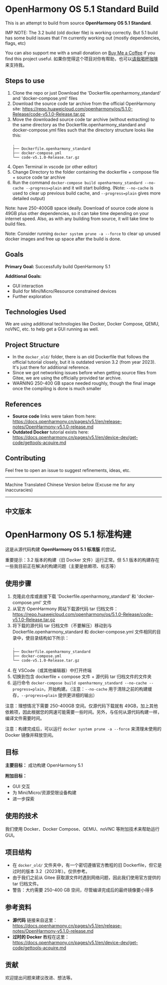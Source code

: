 # OpenHarmony OS 5.1 Standard Build

This is an attempt to build from source **OpenHarmony OS 5.1 Standard**. 

IMP NOTE: The 3.2 build (old docker file) is working correctly. But 5.1 build has some build issues that I'm currently working out (mostly dependencies, flags, etc)

You can also support me with a small donation on [Buy Me a Coffee](coff.ee/someab) if you find this project useful.
如果你觉得这个项目对你有帮助，也可以[请我喝杯咖啡](https://coff.ee/someab)来支持我。

## Steps to use
1. Clone the repo or just Download the 'Dockerfile.openharmony_standard' and 'docker-compose.yml' files
2. Download the source code tar archive from the official OpenHarmony site: https://repo.huaweicloud.com/openharmony/os/5.1.0-Release/code-v5.1.0-Release.tar.gz
3. Move the downloaded source code tar archive (without extracting) to the same directory as the Dockerfile.openharmony_standard and docker-compose.yml files such that the directory structure looks like this:
   ```
   .
   ├── Dockerfile.openharmony_standard
   ├── docker-compose.yml
   └── code-v5.1.0-Release.tar.gz
   ```
4. Open Terminal in vscode (or other editor)
5. Change Directory to the folder containing the dockerfile + compose file + source code tar archive
6. Run the command `docker-compose build openharmony_standard --no-cache --progress=plain` and it will start building. (Note: `--no-cache` is used to clear up previous build cache, and `--progress=plain` gives more detailed output)

Note: have 250-400GB space ideally. Download of source code alone is 49GB plus other dependencies, so it can take time depending on your internet speed. Also, as with any building from source, it will take time to build files.

Note: Consider running `docker system prune -a --force` to clear up unused docker images and free up space after the build is done.

## Goals

**Primary Goal:** Successfully build OpenHarmony 5.1

**Additional Goals:** 
- GUI interaction
- Build for Mini/Micro/Resource constrained devices
- Further exploration

## Technologies Used

We are using additional technologies like Docker, Docker Compose, QEMU, noVNC, etc. to help get a GUI running as well.

## Project Structure

- In the `docker_old/` folder, there is an old Dockerfile that follows the official tutorial closely, but it is outdated version 3.2 (from year 2023). It's just there for additional reference.
- Since we got networking issues before when getting source files from Gitee, we are using the officially provided tar archive.
- WARNING 250-400 GB space needed roughly, though the final image once the compiling is done is much smaller

## References

- **Source code** links were taken from here: https://docs.openharmony.cn/pages/v5.1/en/release-notes/OpenHarmony-v5.1.0-release.md
- **Outdated Docker** tutorial exists here: https://docs.openharmony.cn/pages/v5.1/en/device-dev/get-code/gettools-acquire.md

## Contributing

Feel free to open an issue to suggest refinements, ideas, etc. 

______

Machine Translated Chinese Version below (Excuse me for any inaccuracies)
______
## 中文版本

# OpenHarmony OS 5.1 标准构建

这是从源代码构建 **OpenHarmony OS 5.1 标准版** 的尝试。

重要提示：3.2 版本的构建（旧 Docker 文件）运行正常。但 5.1 版本的构建存在一些我目前正在解决的构建问题（主要是依赖项、标志等）

## 使用步骤
1. 克隆此仓库或直接下载 'Dockerfile.openharmony_standard' 和 'docker-compose.yml' 文件
2. 从官方 OpenHarmony 网站下载源代码 tar 归档文件：https://repo.huaweicloud.com/openharmony/os/5.1.0-Release/code-v5.1.0-Release.tar.gz
3. 将下载的源代码 tar 归档文件（不要解压）移动到与 Dockerfile.openharmony_standard 和 docker-compose.yml 文件相同的目录中，使目录结构如下所示：
   ```
   .
   ├── Dockerfile.openharmony_standard
   ├── docker-compose.yml
   └── code-v5.1.0-Release.tar.gz
   ```
4. 在 VSCode（或其他编辑器）中打开终端
5. 切换到包含 dockerfile + compose 文件 + 源代码 tar 归档文件的文件夹
6. 运行命令 `docker-compose build openharmony_standard --no-cache --progress=plain`，开始构建。（注意：`--no-cache` 用于清除之前的构建缓存，`--progress=plain` 提供更详细的输出）

注意：理想情况下需要 250-400GB 空间。仅源代码下载就有 49GB，加上其他依赖项，因此根据您的网速可能需要一些时间。另外，与任何从源代码构建一样，编译文件需要时间。

注意：构建完成后，可以运行 `docker system prune -a --force` 来清理未使用的 Docker 镜像并释放空间。

## 目标

**主要目标：** 成功构建 OpenHarmony 5.1

**附加目标：**
- GUI 交互
- 为 Mini/Micro/资源受限设备构建
- 进一步探索

## 使用的技术

我们使用 Docker、Docker Compose、QEMU、noVNC 等附加技术来帮助运行 GUI。

## 项目结构

- 在 `docker_old/` 文件夹中，有一个密切遵循官方教程的旧 Dockerfile，但它是过时的版本 3.2（2023年）。仅供参考。
- 由于我们之前从 Gitee 获取源文件时遇到网络问题，因此我们使用官方提供的 tar 归档文件。
- 警告：大约需要 250-400 GB 空间，尽管编译完成后的最终镜像要小得多

## 参考资料

- **源代码** 链接来自这里：https://docs.openharmony.cn/pages/v5.1/en/release-notes/OpenHarmony-v5.1.0-release.md
- **过时的 Docker** 教程在这里：https://docs.openharmony.cn/pages/v5.1/en/device-dev/get-code/gettools-acquire.md

## 贡献

欢迎提出问题来建议改进、想法等。